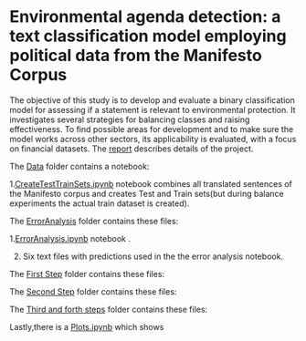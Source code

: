# Environmental agenda detection: a text classification model employing political data from the Manifesto Corpus
The objective of this study is to develop and evaluate a binary classification model for assessing if a statement is relevant to environmental protection. It investigates several strategies for balancing classes and raising effectiveness. To find possible areas for development and to make sure the model works across other sectors, its applicability is evaluated, with a focus on financial datasets. The [report](https://github.com/yerkesoul/Environmental-agenda-detection/blob/main/Manifesto_project_model.pdf) describes details of the project.

The [Data](https://github.com/yerkesoul/Environmental-agenda-detection/tree/main/Data) folder contains a notebook:

1.[CreateTestTrainSets.ipynb](https://github.com/yerkesoul/Environmental-agenda-detection/blob/main/Data/CreateTestTrainSets.ipynb) notebook combines all translated sentences of the Manifesto corpus and creates Test and Train sets(but during balance experiments the actual train dataset is created).



The [ErrorAnalysis](https://github.com/yerkesoul/Environmental-agenda-detection/tree/main/ErrorAnalysis) folder contains these files:

1.[ErrorAnalysis.ipynb](https://github.com/yerkesoul/Environmental-agenda-detection/blob/main/ErrorAnalysis/ErrorAnalysis.ipynb) notebook .

2. Six text files with predictions used in the the error analysis notebook.



The [First Step](https://github.com/yerkesoul/Environmental-agenda-detection/tree/main/First%20Step) folder contains these files:


The [Second Step](https://github.com/yerkesoul/Environmental-agenda-detection/tree/main/Second%20Step) folder contains these files:


The [Third and forth steps](https://github.com/yerkesoul/Environmental-agenda-detection/tree/main/Third%20and%20forth%20steps) folder contains these files:


Lastly,there is a [Plots.ipynb](https://github.com/yerkesoul/Environmental-agenda-detection/blob/main/CorpusPlots.ipynb) which shows 
